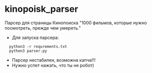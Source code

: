 # kinopoisk_parser
Парсер для страницы Кинопоиска "1000 фильмов, которые нужно посмотреть, прежде чем умереть."
- Для запуска парсера:
```
  python3 -r requrements.txt
  python3 parser.py
```
- Парсер нестабилен, возможна капча!!!
- Нужно успет нажать, что ты не робот)
